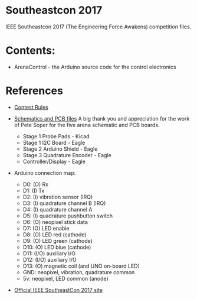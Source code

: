 # Southeastcon 2017 

IEEE Southeastcon 2017 (The Engineering Force Awakens) competition files.

# Contents:

* ArenaControl - the Arduino source code for the control electronics

# References

* [Contest Rules](http://sites.ieee.org/southeastcon2017/files/2016/10/MMXVII-October-9-release.pdf)

* [Schematics and PCB files](http://sites.ieee.org/southeastcon2017/files/2016/10/MMXVII-October-9-release.pdf)
A big thank you and appreciation for the work of Pete Soper for the five arena schematic and PCB boards.

   * Stage 1 Probe Pads - Kicad
   * Stage 1 I2C Board - Eagle
   * Stage 2 Arduino Shield - Eagle
   * Stage 3 Quadrature Encoder - Eagle
   * Controller/Display - Eagle
   
* Arduino connection map:

   *   D0:  (O) Rx
   *   D1:  (I) Tx
   *   D2:  (I) vibration sensor (IRQ)
   *   D3:  (I) quadrature channel B (IRQ)
   *   D4:  (I) quadrature channel A
   *   D5:  (I) quadrature pushbutton switch
   *   D6:  (O) neopixel stick data
   *   D7:  (O) LED enable
   *   D8:  (O) LED red (cathode)
   *   D9:  (O) LED green (cathode)
   *   D10: (O) LED blue (cathode)
   *   D11: (I/O) auxiliary I/O
   *   D12: (I/O) auxiliary I/O
   *   D13: (O) magnetic coil (and UNO on-board LED)
   *   GND: neopixel, vibration, quadrature common
   *   5v:  neopixel, LED common (anode)

* [Official IEEE SoutheastCon 2017 site](http://sites.ieee.org/southeastcon2017)


